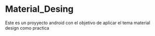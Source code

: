 # Material_Desing

Este es un proyyecto android con el objetivo de aplicar el tema material design como practica
